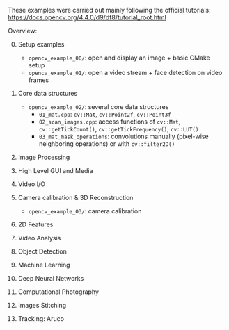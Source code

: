 These examples were carried out mainly following the official tutorials:
https://docs.opencv.org/4.4.0/d9/df8/tutorial_root.html

Overview:

0. Setup examples

    - `opencv_example_00/`: open and display an image + basic CMake setup
    - `opencv_example_01/`: open a video stream + face detection on video frames

1. Core data structures

    - `opencv_example_02/`: several core data structures
        - `01_mat.cpp`: `cv::Mat`, `cv::Point2f`, `cv::Point3f`
        - `02_scan_images.cpp`: access functions of `cv::Mat`, `cv::getTickCount()`, `cv::getTickFrequency()`, `cv::LUT()`
        - `03_mat_mask_operations`: convolutions manually (pixel-wise neighboring operations) or with `cv::filter2D()`

2. Image Processing
3. High Level GUI and Media
4. Video I/O
5. Camera calibration & 3D Reconstruction
    
    - `opencv_example_03/`: camera calibration

6. 2D Features
7. Video Analysis
8. Object Detection
9. Machine Learning
10. Deep Neural Networks
11. Computational Photography
12. Images Stitching
13. Tracking: Aruco